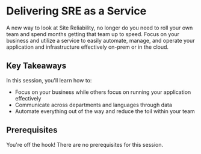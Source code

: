 # Delivering SRE as a Service

A new way to look at Site Reliability, no longer do you need to roll your own team and spend months getting that team up to speed. Focus on your business and utilize a service to easily automate, manage, and operate your application and infrastructure effectively on-prem or in the cloud.

## Key Takeaways

In this session, you'll learn how to:

- Focus on your business while others focus on running your application effectively
- Communicate across departments and languages through data
- Automate everything out of the way and reduce the toil within your team

## Prerequisites

You're off the hook! There are no prerequisites for this session.